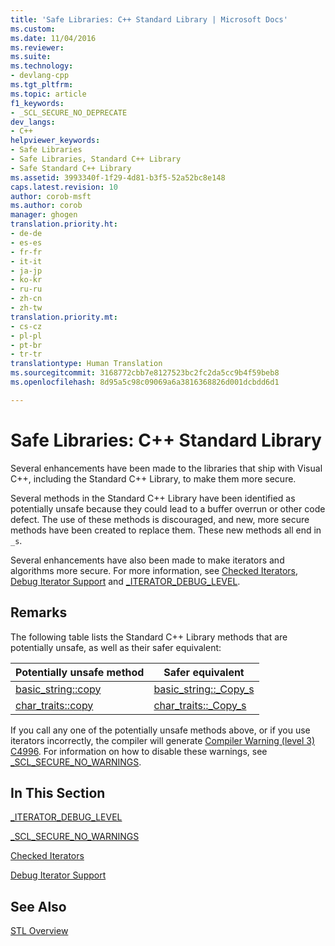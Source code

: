 ```yaml
---
title: 'Safe Libraries: C++ Standard Library | Microsoft Docs'
ms.custom: 
ms.date: 11/04/2016
ms.reviewer: 
ms.suite: 
ms.technology:
- devlang-cpp
ms.tgt_pltfrm: 
ms.topic: article
f1_keywords:
- _SCL_SECURE_NO_DEPRECATE
dev_langs:
- C++
helpviewer_keywords:
- Safe Libraries
- Safe Libraries, Standard C++ Library
- Safe Standard C++ Library
ms.assetid: 3993340f-1f29-4d81-b3f5-52a52bc8e148
caps.latest.revision: 10
author: corob-msft
ms.author: corob
manager: ghogen
translation.priority.ht:
- de-de
- es-es
- fr-fr
- it-it
- ja-jp
- ko-kr
- ru-ru
- zh-cn
- zh-tw
translation.priority.mt:
- cs-cz
- pl-pl
- pt-br
- tr-tr
translationtype: Human Translation
ms.sourcegitcommit: 3168772cbb7e8127523bc2fc2da5cc9b4f59beb8
ms.openlocfilehash: 8d95a5c98c09069a6a3816368826d001dcbdd6d1

---
```

# Safe Libraries: C++ Standard Library
Several enhancements have been made to the libraries that ship with Visual C++, including the Standard C++ Library, to make them more secure.  
  
 Several methods in the Standard C++ Library have been identified as potentially unsafe because they could lead to a buffer overrun or other code defect. The use of these methods is discouraged, and new, more secure methods have been created to replace them. These new methods all end in `_s`.  
  
 Several enhancements have also been made to make iterators and algorithms more secure. For more information, see [Checked Iterators](../standard-library/checked-iterators.md), [Debug Iterator Support](../standard-library/debug-iterator-support.md) and [_ITERATOR_DEBUG_LEVEL](../standard-library/iterator-debug-level.md).  
  
## Remarks  
 The following table lists the Standard C++ Library methods that are potentially unsafe, as well as their safer equivalent:  
  
|Potentially unsafe method|Safer equivalent|  
|-------------------------------|----------------------|  
|[basic_string::copy](../standard-library/basic-string-class.md#basic_string__copy)|[basic_string::_Copy_s](../standard-library/basic-string-class.md#basic_string___copy_s)|  
|[char_traits::copy](../standard-library/char-traits-struct.md#char_traits__copy)|[char_traits::_Copy_s](../standard-library/char-traits-struct.md#char_traits___copy_s)|  
  
 If you call any one of the potentially unsafe methods above, or if you use iterators incorrectly, the compiler will generate [Compiler Warning (level 3) C4996](../error-messages/compiler-warnings/compiler-warning-level-3-c4996.md). For information on how to disable these warnings, see [_SCL_SECURE_NO_WARNINGS](../standard-library/scl-secure-no-warnings.md).  
  
## In This Section  
 [_ITERATOR_DEBUG_LEVEL](../standard-library/iterator-debug-level.md)  
  
 [_SCL_SECURE_NO_WARNINGS](../standard-library/scl-secure-no-warnings.md)  
  
 [Checked Iterators](../standard-library/checked-iterators.md)  
  
 [Debug Iterator Support](../standard-library/debug-iterator-support.md)  
  
## See Also  
 [STL Overview](../standard-library/cpp-standard-library-overview.md)




<!--HONumber=Jan17_HO1-->


